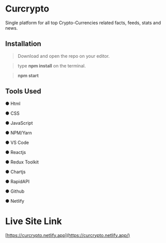 # Curcrypto

Single platform for all top Crypto-Currencies related facts, feeds, stats and news.

## Installation
> Download and open the repo on your editor.

>type **npm install** on the terminal.

> **npm start**

## Tools Used
● Html

● CSS

● JavaScript

● NPM/Yarn

● VS Code

● Reactjs

● Redux Toolkit

● Chartjs

● RapidAPI

● Github

● Netlify

# **Live Site Link**
[https://curcrypto.netlify.app](https://curcrypto.netlify.app/)
